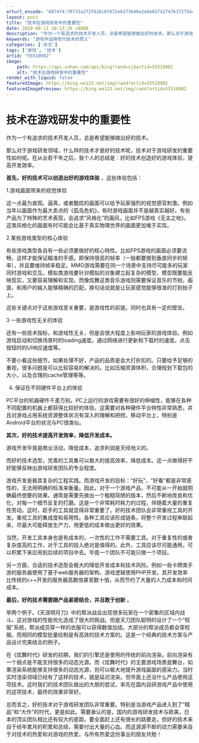 ```yaml
---
arturl_encode: "687474:70733a2f2f626c6f672e6373646e2e6e65742f476172756461:2f61727469636c652f64657461696c732f3535353130393832"
layout: post
title: "技术在游戏研发中的重要性"
date: 2020-08-11 10:13:26 +0800
description: "作为一个有追求的技术开发人员，总是希望能够做出好的技术。那么对于游戏研发领域，什么样的技术才是好的技"
keywords: "游戏中运用现代技术的意义"
categories: ['杂文']
tags: ['游戏', '技术']
artid: "55510982"
image:
    path: https://api.vvhan.com/api/bing?rand=sj&artid=55510982
    alt: "技术在游戏研发中的重要性"
render_with_liquid: false
featuredImage: https://bing.ee123.net/img/rand?artid=55510982
featuredImagePreview: https://bing.ee123.net/img/rand?artid=55510982
---
```


# 技术在游戏研发中的重要性

作为一个有追求的技术开发人员，总是希望能够做出好的技术。

那么对于游戏研发领域，什么样的技术才是好的技术呢，技术对于游戏研发的重要性如何呢。在从业若干年之后，我个人的总结是：好的技术创造好的游戏体验，提高开发效率。

**首先，好的技术可以创造出好的游戏体验**
，这些体验包括：

1.游戏画面带来的视觉体验

这一点最为直观。逼真，或者酷炫的画面可以给予玩家强烈的视觉感官刺激。例如当年以画面作为最大卖点的《孤岛危机》。有时游戏画面并不是越真实越好。有些产品为了特殊的艺术表现，会追求“风格化”的画风，比如FPS游戏《无主之地》。这类风格化的画面有时可能会比基于真实物理世界的画面更加难于实现。

2 某些游戏类型的核心体验

有些游戏类型各自有一些必须要做好的核心特性。比如FPS游戏的画面必须要流畅，这样才能保证瞄准的手感。即保持很高的帧率（一般都要做到垂直同步的帧率），并且要维持帧率稳定。MMO游戏需要在同一个场景中支持尽可能多的玩家同时游戏和交互。模拟类游戏要针对模拟的对象建立起复杂的模型，模型既要能反映现实，又要容易理解和实现。而像炫舞这类音乐游戏则需要保证音乐的节拍，画面，和用户的输入能够精确的匹配，换句话说就是让玩家感觉能够很准的打到拍子上。

这些关键点对于这些游戏至关重要，是游戏性的前提。同时也具有一定的壁垒。

3 一些游戏性无关的体验

还有一些技术指标，和游戏性无关，但是会很大程度上影响玩家的游戏体验。例如游戏启动和切换场景时的loading速度。通过网络进行更新和下载时的速度。点击按钮时的UI响应速度等。

不要小看这些细节，如果处理不好，产品的品质是会大打折扣的。只要给予足够的重视，很多问题是可以比较容易的解决的。比如压缩资源体积，合理规划下载包的大小，以及合理的cache管理等等。

4. 保证在不同硬件平台上的体验

PC平台的机器硬件千差万别。PC上运行的游戏需要有很好的伸缩性，能够在各种不同配置的机器上都获得比较好的体验。这需要对各种硬件平台特性非常熟悉，并且对游戏占用系统资源整体状况有深入的理解和把控。移动平台上，特别是Android平台的状况与PC很类似。

**其次，好的技术提高开发效率，降低开发成本。**

游戏开发毕竟是商业活动，降低成本，追求利润是天经地义的。

而好的技术选型，完善的工具集可以极大的提高效率，降低成本。这一点做得好不好能够反映出游戏研发团队的专业程度。

游戏开发是极其复杂的工程实践。而游戏开发的目标：“好玩”，“好看”都是非常感性的，无法用明确的标准来衡量。因此，对于一个游戏产品，不可能从一开始就明确最终想要的效果。通常是需要先做出一个粗糙简陋的版本，然后不断地改良和优化，对每一个细节反复的打磨。这是一个非常耗时耗力的过程，伴随着大量的重复性劳动。这时，趁手的工具就显得非常重要了。好的技术团队会非常重视工具的开发。重视工具的集成度和易用性。各种工具应该形成链条，将整个开发过程串联起来，尽最大可能释放生产力，用更低的成本做出更好的效果。

当然，开发工具本身也是有成本的，一次性的工作不需要工具。对于重复性的或者复杂度高的工作，对于工具的投入绝对是值得的。此外，工具应该尽可能通用，可以积累下来应用到后续的项目中去。毕竟一个团队不可能只做一个项目。

另一方面，合适的技术选型会极大的降低开发成本和技术风险。例如一些卡牌类手游的服务器使用了基于web服务器的架构，游戏逻辑使用PHP开发。其开发效率比传统的c++开发的服务器高数倍甚至数十倍，从而节约了大量的人力成本和时间成本。

**最后，好的技术需要跟产品紧密结合，并且敢于创新**
。

举两个例子。《天涯明月刀》中的帮派战会出现很多玩家在一个密集的区域内战斗。这对游戏的性能优化造成了很大的挑战。但是天刀团队聪明的设计了一个“校服”系统，帮派成员穿一样的衣服可以获得数值加成。大部分的帮派成员都会穿校服。而相同的模型批量绘制是有高效的技术方案的。这是一个经典的技术方案与产品设计完美结合的例子。

在《炫舞时代》研发的初期，我们的引擎还是使用的传统的前向渲染。前向渲染有一个弱点是不能支持很多的动态光源。而《炫舞时代》的主要游戏场景是舞台，如果渲染系统能够支持很多的动态光源，则可以极大地提升游戏画面的感染力。当时实时渲染领域已经有了这样的技术，就是延迟渲染。但市面上还没什么产品使用这项技术。这时我们的技术团队做出的大胆的尝试，率先在国内自研游戏产品中使用的这项技术，最终的效果非常好。

总而言之，好的技术对于游戏研发团队非常重要。特别是当游戏产品进入到了“精品”和“大作”的时代，更是如此。需要承认的是，国内的游戏研发技术与欧美，日本的顶尖团队相比还有较大的差距。要全面赶上还有很长的路要走。但好的技术来自于经年累月的积累和总结，需要付出大量的心血。而这源源不断的动力需要来自于对技术的热爱和对游戏的热爱。与所有热爱这份事业的朋友共勉！